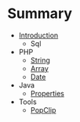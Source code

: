 # Summary

* [Introduction](README.md)
   * Sql
* PHP
   * [String](string.md)
   * [Array](array.md)
   * [Date](date.md)
* Java
   * [Properties](properties.md)
* Tools
   * [PopClip](popclip.md)

